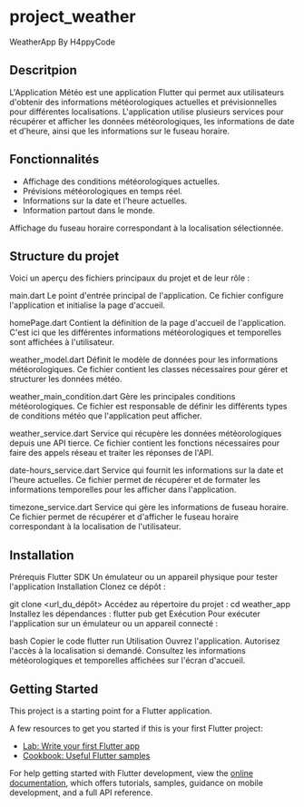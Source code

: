 # project_weather

WeatherApp By H4ppyCode

## Descritpion

L'Application Météo est une application Flutter qui permet aux utilisateurs d'obtenir des informations météorologiques actuelles et prévisionnelles pour différentes localisations. L'application utilise plusieurs services pour récupérer et afficher les données météorologiques, les informations de date et d'heure, ainsi que les informations sur le fuseau horaire.

## Fonctionnalités 

- Affichage des conditions météorologiques actuelles.
- Prévisions météorologiques en temps réel.
- Informations sur la date et l'heure actuelles.
- Information partout dans le monde.
  
Affichage du fuseau horaire correspondant à la localisation sélectionnée.

## Structure du projet 

Voici un aperçu des fichiers principaux du projet et de leur rôle :

main.dart
Le point d'entrée principal de l'application. Ce fichier configure l'application et initialise la page d'accueil.

homePage.dart
Contient la définition de la page d'accueil de l'application. C'est ici que les différentes informations météorologiques et temporelles sont affichées à l'utilisateur.

weather_model.dart
Définit le modèle de données pour les informations météorologiques. Ce fichier contient les classes nécessaires pour gérer et structurer les données météo.

weather_main_condition.dart
Gère les principales conditions météorologiques. Ce fichier est responsable de définir les différents types de conditions météo que l'application peut afficher.

weather_service.dart
Service qui récupère les données météorologiques depuis une API tierce. Ce fichier contient les fonctions nécessaires pour faire des appels réseau et traiter les réponses de l'API.

date-hours_service.dart
Service qui fournit les informations sur la date et l'heure actuelles. Ce fichier permet de récupérer et de formater les informations temporelles pour les afficher dans l'application.

timezone_service.dart
Service qui gère les informations de fuseau horaire. Ce fichier permet de récupérer et d'afficher le fuseau horaire correspondant à la localisation de l'utilisateur.

## Installation 

Prérequis
Flutter SDK
Un émulateur ou un appareil physique pour tester l'application
Installation
Clonez ce dépôt :

git clone <url_du_dépôt>
Accédez au répertoire du projet :
cd weather_app
Installez les dépendances :
flutter pub get
Exécution
Pour exécuter l'application sur un émulateur ou un appareil connecté :

bash
Copier le code
flutter run
Utilisation
Ouvrez l'application.
Autorisez l'accès à la localisation si demandé.
Consultez les informations météorologiques et temporelles affichées sur l'écran d'accueil.

## Getting Started

This project is a starting point for a Flutter application.

A few resources to get you started if this is your first Flutter project:

- [Lab: Write your first Flutter app](https://docs.flutter.dev/get-started/codelab)
- [Cookbook: Useful Flutter samples](https://docs.flutter.dev/cookbook)

For help getting started with Flutter development, view the
[online documentation](https://docs.flutter.dev/), which offers tutorials,
samples, guidance on mobile development, and a full API reference.
